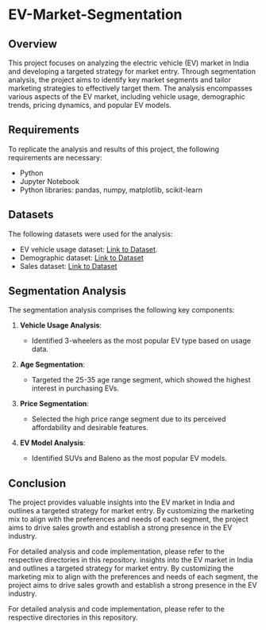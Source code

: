 # EV-Market-Segmentation

## Overview
This project focuses on analyzing the electric vehicle (EV) market in India and developing a targeted strategy for market entry. Through segmentation analysis, the project aims to identify key market segments and tailor marketing strategies to effectively target them. The analysis encompasses various aspects of the EV market, including vehicle usage, demographic trends, pricing dynamics, and popular EV models.

## Requirements
To replicate the analysis and results of this project, the following requirements are necessary:
- Python 
- Jupyter Notebook 
- Python libraries: pandas, numpy, matplotlib, scikit-learn

## Datasets
The following datasets were used for the analysis:
- EV vehicle usage dataset: [Link to Dataset](https://data.gov.in/resource/category-wise-number-electric-vehicles-used-roads-india-03-august-2022).
- Demographic dataset: [Link to Dataset](https://docs.google.com/spreadsheets/d/1deb1cQsAMGCT_njTbpTaUUgUfOgtAx8ggx61N77zQzs/edit#gid=1871162304)
- Sales dataset: [Link to Dataset](https://www.smev.in/statistics)

## Segmentation Analysis
The segmentation analysis comprises the following key components:

1. **Vehicle Usage Analysis**:
   - Identified 3-wheelers as the most popular EV type based on usage data.
   
2. **Age Segmentation**:
   - Targeted the 25-35 age range segment, which showed the highest interest in purchasing EVs.
   
3. **Price Segmentation**:
   - Selected the high price range segment due to its perceived affordability and desirable features.
   
4. **EV Model Analysis**:
   - Identified SUVs and Baleno as the most popular EV models.

## Conclusion
The project provides valuable insights into the EV market in India and outlines a targeted strategy for market entry. By customizing the marketing mix to align with the preferences and needs of each segment, the project aims to drive sales growth and establish a strong presence in the EV industry.

For detailed analysis and code implementation, please refer to the respective directories in this repository.
insights into the EV market in India and outlines a targeted strategy for market entry. By customizing the marketing mix to align with the preferences and needs of each segment, the project aims to drive sales growth and establish a strong presence in the EV industry.

For detailed analysis and code implementation, please refer to the respective directories in this repository.
